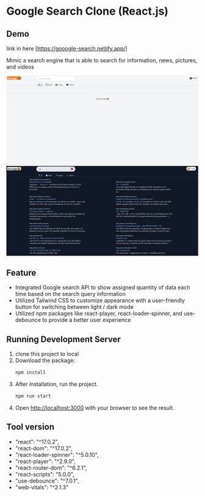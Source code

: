 # Google Search Clone (React.js)

## Demo
link in here [https://gooogle-search.netlify.app/]

Mimic a search engine that is able to search for information, news, pictures, and videos


![](https://github.com/ycl818/google-search/blob/master/public/20220201.gif)
![](https://github.com/ycl818/google-search/blob/master/public/20220201-2.gif)
## Feature

* Integrated Google search API to show assigned quantity of data each time based on the search query information 
* Utilized Tailwind CSS to customize appearance with a user-friendly button for switching between light / dark mode
* Utilized npm packages like react-player, react-loader-spinner, and use-debounce to provide a better user experience



## Running Development Server
1. clone this project to local
2. Download the package:
    ```bash
   npm install
   ```
3. After installation, run the project.
    ```bash
   npm run start
   ```
4. Open [http://localhost:3000](http://localhost:3000) with your browser to see the result.


## Tool version
  -  "react": "^17.0.2",
  -  "react-dom": "^17.0.2",
  -  "react-loader-spinner": "^5.0.10",
  -  "react-player": "^2.9.0",
  -  "react-router-dom": "^6.2.1",
  -  "react-scripts": "5.0.0",
  -  "use-debounce": "^7.0.1",
  -  "web-vitals": "^2.1.3"

